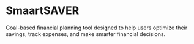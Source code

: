 # SmaartSAVER
Goal-based financial planning tool designed to help users optimize their savings, track expenses, and make smarter financial decisions.
